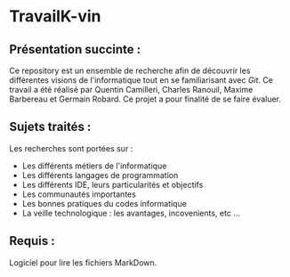 # TravailK-vin

## Présentation succinte :

Ce repository est un ensemble de recherche afin de découvrir les différentes visions de l'informatique tout en se familiarisant avec _Git_. Ce travail a été réalisé par Quentin Camilleri, Charles Ranouil, Maxime Barbereau et Germain Robard. Ce projet a pour finalité de se faire évaluer.

## Sujets traités :

Les recherches sont portées sur :
- Les différents métiers de l'informatique
- Les différents langages de programmation
- Les différents IDE, leurs particularités et objectifs
- Les communautés importantes
- Les bonnes pratiques du codes informatique
- La veille technologique : les avantages, incovenients, etc ...

## Requis : 

Logiciel pour lire les fichiers MarkDown.

